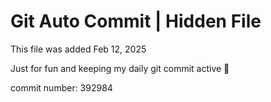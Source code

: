 # Git Auto Commit | Hidden File

This file was added Feb 12, 2025

Just for fun and keeping my daily git commit active 🤪

commit number: 392984
